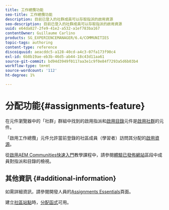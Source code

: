 ```yaml
---
title: 工作總攬功能
seo-title: 工作總攬功能
description: 目前已登入的社群成員可以存取指派的啟用資源
seo-description: 目前已登入的社群成員可以存取指派的啟用資源
uuid: e64da827-2fe9-41e2-a532-a1ef783ba167
contentOwner: Guillaume Carlino
products: SG_EXPERIENCEMANAGER/6.4/COMMUNITIES
topic-tags: authoring
content-type: reference
discoiquuid: aeacddc5-a128-40cd-a4c3-07fa173f90c4
exl-id: 6b8b19ae-eb3b-46d5-ab44-18c43d11aa61
source-git-commit: bd94d3949f0117aa3e1c9f0e84f7293a5d6b03b4
workflow-type: tm+mt
source-wordcount: '112'
ht-degree: 1%

---
```


# 分配功能{#assignments-feature}

在元件瀏覽器中的「社群」群組中找到的啟用指派和[啟用目錄](catalog.md)元件是[啟用社群](overview.md#enablement-community)的元件。

「啟用工作總攬」元件允許當前登錄的社區成員（學習者）訪問其分配的[啟用資源](resources.md)。

從[啟用AEM Communities快速入門](getting-started-enablement.md)教學課程中，請參閱[體驗已發佈網站](enablement-published-site.md)區段中成員對指派和目錄的檢視。

## 其他資訊 {#additional-information}

如需詳細資訊，請參閱開發人員的[Assignments Essentials](essentials-assignments.md)頁面。

建立[社區站點](sites-console.md)時，[分配函式](functions.md#assignments-function)可用。
